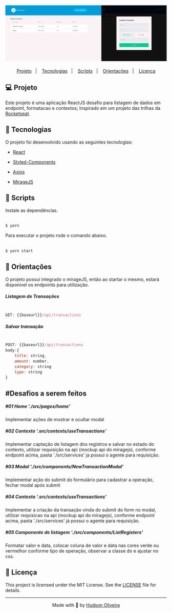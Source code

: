 
<h2  align="center">
<img  alt="cover-alt"  src=".github/preview.png" />
</h2>

  
<p  align="center">
<a  href="#-projeto">Projeto</a>&nbsp;&nbsp;&nbsp;|&nbsp;&nbsp;&nbsp;
<a  href="#-tecnologias">Tecnologias</a>&nbsp;&nbsp;&nbsp;|&nbsp;&nbsp;&nbsp;
<a  href="#-scripts">Scripts</a>&nbsp;&nbsp;&nbsp;|&nbsp;&nbsp;&nbsp;
<a  href="#-orientações">Orientações</a>&nbsp;&nbsp;&nbsp;|&nbsp;&nbsp;&nbsp;
<a  href="#-licença">Licença</a>
</p>

  

## 💻 Projeto
  

Este projeto é uma aplicação ReactJS desafio para listagem de dados em endpoint, formatacao e contextos;
Inspirado em um projeto das trilhas da [Rocketseat](https://www.rocketseat.com.br/).
  

## 🧪 Tecnologias


O projeto foi desenvolvido usando as seguintes tecnologias:

  

- [React](https://reactjs.org)

- [Styled-Components](https://styled-components.com)

- [Axios](https://axios-http.com)

- [MirageJS](https://miragejs.com)


  

## 📝 Scripts
Instale as dependências.

```bash

$ yarn

```

  
Para executar o projeto rode o comando abaixo.

```bash

$ yarn start 

```

## 📝 Orientações

O projeto possui integrado o mirageJS, então ao startar o mesmo, estará disponível os endpoints para utilização.

##### Listagem de Transações
```js

GET: {{baseurl}}/api/transactions

```

##### Salvar transação
```js

POST: {{baseurl}}/api/transactions
body:{
    title: string,
    amount: number,
    category: string
    type: string
}

```
## #Desafios a serem feitos

##### #01 Home ‘./src/pages/home’ 
Implementar ações de mostrar e ocultar modal
    

##### #02 Contexto ‘.src/contexts/useTransactions’
Implementar captação de listagem dos registros e salvar no estado do contexto, utilizar requisição na api (mockup api do  miragejs), conforme endpoint acima, pasta './src/services' ja possui o agente para requisição.
    

##### #03 Modal ‘./src/components/NewTransactionModal’
Implementar ação do submit do formulário para cadastrar a operação, fechar modal após submit
    

##### #04 Contexto ‘.src/contexts/useTransactions’
Implementar a criação da transação vinda do submit do form no modal, utilizar requisicao na api (mockup api do  miragejs), conforme endpoint acima, pasta './src/services' já possui o agente para requisição.
    

##### #05 Componente de listagem ‘./src/components/ListRegisters’ 
Formatar valor e data, colocar coluna de valor e data nas cores verde ou vermelhor conforme tipo de operação, observar a classe do <td/> e ajustar no css.
    

    

## 📝 Licença 
 

This project is licensed under the MIT License. See the [LICENSE](LICENSE.md) file for details.

  ---


<p  align="center">Made with 💜 by <a  href="https://github.com/hog099"  target="_blank">Hudson Oliveira</a></p>